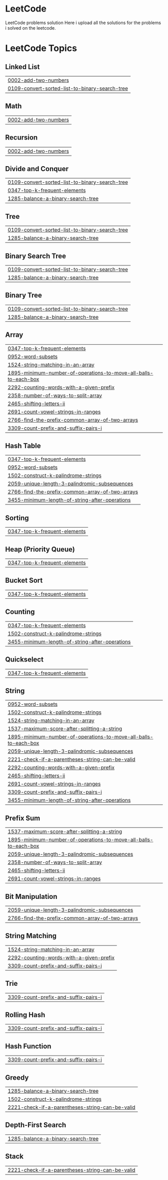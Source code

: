 # LeetCode
LeetCode problems solution
Here i upload all the solutions for the problems i solved on the leetcode.

<!---LeetCode Topics Start-->
# LeetCode Topics
## Linked List
|  |
| ------- |
| [0002-add-two-numbers](https://github.com/ragehuzi/LeetCode/tree/master/0002-add-two-numbers) |
| [0109-convert-sorted-list-to-binary-search-tree](https://github.com/ragehuzi/LeetCode/tree/master/0109-convert-sorted-list-to-binary-search-tree) |
## Math
|  |
| ------- |
| [0002-add-two-numbers](https://github.com/ragehuzi/LeetCode/tree/master/0002-add-two-numbers) |
## Recursion
|  |
| ------- |
| [0002-add-two-numbers](https://github.com/ragehuzi/LeetCode/tree/master/0002-add-two-numbers) |
## Divide and Conquer
|  |
| ------- |
| [0109-convert-sorted-list-to-binary-search-tree](https://github.com/ragehuzi/LeetCode/tree/master/0109-convert-sorted-list-to-binary-search-tree) |
| [0347-top-k-frequent-elements](https://github.com/ragehuzi/LeetCode/tree/master/0347-top-k-frequent-elements) |
| [1285-balance-a-binary-search-tree](https://github.com/ragehuzi/LeetCode/tree/master/1285-balance-a-binary-search-tree) |
## Tree
|  |
| ------- |
| [0109-convert-sorted-list-to-binary-search-tree](https://github.com/ragehuzi/LeetCode/tree/master/0109-convert-sorted-list-to-binary-search-tree) |
| [1285-balance-a-binary-search-tree](https://github.com/ragehuzi/LeetCode/tree/master/1285-balance-a-binary-search-tree) |
## Binary Search Tree
|  |
| ------- |
| [0109-convert-sorted-list-to-binary-search-tree](https://github.com/ragehuzi/LeetCode/tree/master/0109-convert-sorted-list-to-binary-search-tree) |
| [1285-balance-a-binary-search-tree](https://github.com/ragehuzi/LeetCode/tree/master/1285-balance-a-binary-search-tree) |
## Binary Tree
|  |
| ------- |
| [0109-convert-sorted-list-to-binary-search-tree](https://github.com/ragehuzi/LeetCode/tree/master/0109-convert-sorted-list-to-binary-search-tree) |
| [1285-balance-a-binary-search-tree](https://github.com/ragehuzi/LeetCode/tree/master/1285-balance-a-binary-search-tree) |
## Array
|  |
| ------- |
| [0347-top-k-frequent-elements](https://github.com/ragehuzi/LeetCode/tree/master/0347-top-k-frequent-elements) |
| [0952-word-subsets](https://github.com/ragehuzi/LeetCode/tree/master/0952-word-subsets) |
| [1524-string-matching-in-an-array](https://github.com/ragehuzi/LeetCode/tree/master/1524-string-matching-in-an-array) |
| [1895-minimum-number-of-operations-to-move-all-balls-to-each-box](https://github.com/ragehuzi/LeetCode/tree/master/1895-minimum-number-of-operations-to-move-all-balls-to-each-box) |
| [2292-counting-words-with-a-given-prefix](https://github.com/ragehuzi/LeetCode/tree/master/2292-counting-words-with-a-given-prefix) |
| [2358-number-of-ways-to-split-array](https://github.com/ragehuzi/LeetCode/tree/master/2358-number-of-ways-to-split-array) |
| [2465-shifting-letters-ii](https://github.com/ragehuzi/LeetCode/tree/master/2465-shifting-letters-ii) |
| [2691-count-vowel-strings-in-ranges](https://github.com/ragehuzi/LeetCode/tree/master/2691-count-vowel-strings-in-ranges) |
| [2766-find-the-prefix-common-array-of-two-arrays](https://github.com/ragehuzi/LeetCode/tree/master/2766-find-the-prefix-common-array-of-two-arrays) |
| [3309-count-prefix-and-suffix-pairs-i](https://github.com/ragehuzi/LeetCode/tree/master/3309-count-prefix-and-suffix-pairs-i) |
## Hash Table
|  |
| ------- |
| [0347-top-k-frequent-elements](https://github.com/ragehuzi/LeetCode/tree/master/0347-top-k-frequent-elements) |
| [0952-word-subsets](https://github.com/ragehuzi/LeetCode/tree/master/0952-word-subsets) |
| [1502-construct-k-palindrome-strings](https://github.com/ragehuzi/LeetCode/tree/master/1502-construct-k-palindrome-strings) |
| [2059-unique-length-3-palindromic-subsequences](https://github.com/ragehuzi/LeetCode/tree/master/2059-unique-length-3-palindromic-subsequences) |
| [2766-find-the-prefix-common-array-of-two-arrays](https://github.com/ragehuzi/LeetCode/tree/master/2766-find-the-prefix-common-array-of-two-arrays) |
| [3455-minimum-length-of-string-after-operations](https://github.com/ragehuzi/LeetCode/tree/master/3455-minimum-length-of-string-after-operations) |
## Sorting
|  |
| ------- |
| [0347-top-k-frequent-elements](https://github.com/ragehuzi/LeetCode/tree/master/0347-top-k-frequent-elements) |
## Heap (Priority Queue)
|  |
| ------- |
| [0347-top-k-frequent-elements](https://github.com/ragehuzi/LeetCode/tree/master/0347-top-k-frequent-elements) |
## Bucket Sort
|  |
| ------- |
| [0347-top-k-frequent-elements](https://github.com/ragehuzi/LeetCode/tree/master/0347-top-k-frequent-elements) |
## Counting
|  |
| ------- |
| [0347-top-k-frequent-elements](https://github.com/ragehuzi/LeetCode/tree/master/0347-top-k-frequent-elements) |
| [1502-construct-k-palindrome-strings](https://github.com/ragehuzi/LeetCode/tree/master/1502-construct-k-palindrome-strings) |
| [3455-minimum-length-of-string-after-operations](https://github.com/ragehuzi/LeetCode/tree/master/3455-minimum-length-of-string-after-operations) |
## Quickselect
|  |
| ------- |
| [0347-top-k-frequent-elements](https://github.com/ragehuzi/LeetCode/tree/master/0347-top-k-frequent-elements) |
## String
|  |
| ------- |
| [0952-word-subsets](https://github.com/ragehuzi/LeetCode/tree/master/0952-word-subsets) |
| [1502-construct-k-palindrome-strings](https://github.com/ragehuzi/LeetCode/tree/master/1502-construct-k-palindrome-strings) |
| [1524-string-matching-in-an-array](https://github.com/ragehuzi/LeetCode/tree/master/1524-string-matching-in-an-array) |
| [1537-maximum-score-after-splitting-a-string](https://github.com/ragehuzi/LeetCode/tree/master/1537-maximum-score-after-splitting-a-string) |
| [1895-minimum-number-of-operations-to-move-all-balls-to-each-box](https://github.com/ragehuzi/LeetCode/tree/master/1895-minimum-number-of-operations-to-move-all-balls-to-each-box) |
| [2059-unique-length-3-palindromic-subsequences](https://github.com/ragehuzi/LeetCode/tree/master/2059-unique-length-3-palindromic-subsequences) |
| [2221-check-if-a-parentheses-string-can-be-valid](https://github.com/ragehuzi/LeetCode/tree/master/2221-check-if-a-parentheses-string-can-be-valid) |
| [2292-counting-words-with-a-given-prefix](https://github.com/ragehuzi/LeetCode/tree/master/2292-counting-words-with-a-given-prefix) |
| [2465-shifting-letters-ii](https://github.com/ragehuzi/LeetCode/tree/master/2465-shifting-letters-ii) |
| [2691-count-vowel-strings-in-ranges](https://github.com/ragehuzi/LeetCode/tree/master/2691-count-vowel-strings-in-ranges) |
| [3309-count-prefix-and-suffix-pairs-i](https://github.com/ragehuzi/LeetCode/tree/master/3309-count-prefix-and-suffix-pairs-i) |
| [3455-minimum-length-of-string-after-operations](https://github.com/ragehuzi/LeetCode/tree/master/3455-minimum-length-of-string-after-operations) |
## Prefix Sum
|  |
| ------- |
| [1537-maximum-score-after-splitting-a-string](https://github.com/ragehuzi/LeetCode/tree/master/1537-maximum-score-after-splitting-a-string) |
| [1895-minimum-number-of-operations-to-move-all-balls-to-each-box](https://github.com/ragehuzi/LeetCode/tree/master/1895-minimum-number-of-operations-to-move-all-balls-to-each-box) |
| [2059-unique-length-3-palindromic-subsequences](https://github.com/ragehuzi/LeetCode/tree/master/2059-unique-length-3-palindromic-subsequences) |
| [2358-number-of-ways-to-split-array](https://github.com/ragehuzi/LeetCode/tree/master/2358-number-of-ways-to-split-array) |
| [2465-shifting-letters-ii](https://github.com/ragehuzi/LeetCode/tree/master/2465-shifting-letters-ii) |
| [2691-count-vowel-strings-in-ranges](https://github.com/ragehuzi/LeetCode/tree/master/2691-count-vowel-strings-in-ranges) |
## Bit Manipulation
|  |
| ------- |
| [2059-unique-length-3-palindromic-subsequences](https://github.com/ragehuzi/LeetCode/tree/master/2059-unique-length-3-palindromic-subsequences) |
| [2766-find-the-prefix-common-array-of-two-arrays](https://github.com/ragehuzi/LeetCode/tree/master/2766-find-the-prefix-common-array-of-two-arrays) |
## String Matching
|  |
| ------- |
| [1524-string-matching-in-an-array](https://github.com/ragehuzi/LeetCode/tree/master/1524-string-matching-in-an-array) |
| [2292-counting-words-with-a-given-prefix](https://github.com/ragehuzi/LeetCode/tree/master/2292-counting-words-with-a-given-prefix) |
| [3309-count-prefix-and-suffix-pairs-i](https://github.com/ragehuzi/LeetCode/tree/master/3309-count-prefix-and-suffix-pairs-i) |
## Trie
|  |
| ------- |
| [3309-count-prefix-and-suffix-pairs-i](https://github.com/ragehuzi/LeetCode/tree/master/3309-count-prefix-and-suffix-pairs-i) |
## Rolling Hash
|  |
| ------- |
| [3309-count-prefix-and-suffix-pairs-i](https://github.com/ragehuzi/LeetCode/tree/master/3309-count-prefix-and-suffix-pairs-i) |
## Hash Function
|  |
| ------- |
| [3309-count-prefix-and-suffix-pairs-i](https://github.com/ragehuzi/LeetCode/tree/master/3309-count-prefix-and-suffix-pairs-i) |
## Greedy
|  |
| ------- |
| [1285-balance-a-binary-search-tree](https://github.com/ragehuzi/LeetCode/tree/master/1285-balance-a-binary-search-tree) |
| [1502-construct-k-palindrome-strings](https://github.com/ragehuzi/LeetCode/tree/master/1502-construct-k-palindrome-strings) |
| [2221-check-if-a-parentheses-string-can-be-valid](https://github.com/ragehuzi/LeetCode/tree/master/2221-check-if-a-parentheses-string-can-be-valid) |
## Depth-First Search
|  |
| ------- |
| [1285-balance-a-binary-search-tree](https://github.com/ragehuzi/LeetCode/tree/master/1285-balance-a-binary-search-tree) |
## Stack
|  |
| ------- |
| [2221-check-if-a-parentheses-string-can-be-valid](https://github.com/ragehuzi/LeetCode/tree/master/2221-check-if-a-parentheses-string-can-be-valid) |
<!---LeetCode Topics End-->